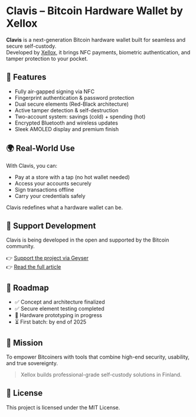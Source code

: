 # Clavis – Bitcoin Hardware Wallet by Xellox

**Clavis** is a next-generation Bitcoin hardware wallet built for seamless and secure self-custody.  
Developed by [Xellox](https://www.xellox.io/), it brings NFC payments, biometric authentication, and tamper protection to your pocket.

## 🔐 Features

- Fully air-gapped signing via NFC
- Fingerprint authentication & password protection
- Dual secure elements (Red-Black architecture)
- Active tamper detection & self-destruction
- Two-account system: savings (cold) + spending (hot)
- Encrypted Bluetooth and wireless updates
- Sleek AMOLED display and premium finish

## 🌍 Real-World Use

With Clavis, you can:
- Pay at a store with a tap (no hot wallet needed)
- Access your accounts securely
- Sign transactions offline
- Carry your credentials safely

Clavis redefines what a hardware wallet can be.

## 💸 Support Development

Clavis is being developed in the open and supported by the Bitcoin community.

👉 [Support the project via Geyser](https://geyser.fund/project/clavis)  
👉 [Read the full article](https://www.xellox.io/xellox-news/xellox-clavis-hardware-wallet-bitcoin-payments-nfc/)

## 📅 Roadmap

- ✅ Concept and architecture finalized  
- ✅ Secure element testing completed  
- 🔄 Hardware prototyping in progress  
- ⏳ First batch: by end of 2025

## 🧠 Mission

To empower Bitcoiners with tools that combine high-end security, usability, and true sovereignty.

> Xellox builds professional-grade self-custody solutions in Finland.

## 📄 License

This project is licensed under the MIT License.

